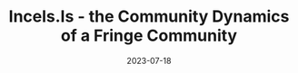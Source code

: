 ---
title: "Incels.Is - the Community Dynamics of a Fringe Community"
collection: talks
permalink: /talks/2023-07-18-IncelsIs-the-Community-Dynamics-of-a-Fringe-Community
date: 2023-07-18
venue: '9th International Conference on Computational Social Science'
paperurl: 'https://ic2s2-2023.org/program'
doi: 'https://ic2s2-2023.org/program'
citation: ' Lion Wedel, &quot;Incels.Is - the Community Dynamics of a Fringe Community.&quot; 9th International Conference on Computational Social Science, 1900.'
---